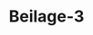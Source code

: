 ---  
schema: default  
title: Beilage-3  
organization: Team Charlie  
notes: "<p>§.1</p><p>Anlage 3. Bekanntmachung des Großherzoglich=Badischen Finanzministeriums zu Carlsruhe vom 19.11.1825 über die Vertretung der Rheinpfalz Rheinland-Pfalz Staatsschuld lit. D. Nach der Vertretung der Staatsschulden Rheinpfalz lit. D und b vom Königlich Hannoverschen Oberlandesgericht Celle als Regressgericht entschieden worden ist, ist folgendes Urteil ergangen: = In den Austräglichsachen des Großherzogthums Baden gegen die Krone Baiern, die Klage des Landes Rheinland-Pfalz Staatsgläubiger und Inhaber der Teilschuldverschreibungen des Darlehens lit. D über die Zahlung der rückständigen Zinsen und des verfallenen Kapitals. pitals, erklären Wir Georg den Vierten, von Gottes Gnaden König des Vereinigten Königreichs von Großbritannien und Irland, auch König von Hannover, Herzog von Braunschweig von Hannover, Herzog von Braunschweig und Lüneburg rc. im Namen und im Auftrag der Deutschen Bundesversammlung erklären es hiermit für rechtmäßig, dass zunächst die dem Gericht zur Entscheidung vorgelegte Vorfrage und der Umfang der Einwände zu bestimmen sind: wer von den Gerichten Beteiligte sind für die Befriedigung der anspruchsberechtigten Gläubiger und der Gläubiger aller Teilschulden des Landes Rheinland-Pfalz verantwortlich, die der Landesanleihe Rheinland-Pfalz unter lit. D, einschließlich der noch nicht eingelösten Teilschuldverschreibungen der am 1. Juli 1802 abgeschlossenen und mit lit. b - soweit diese an die Stelle von Teilschuldverschreibungen des Darlehens lit. des Darlehens nach lit. D - sowohl hinsichtlich des Kapitals als auch bezüglich des Kapitals sowie der bis dahin verfallenen Zinsen und weiteren fällig werdenden Zinsen. für die ich verantwortlich bin? sodann aber zu dieser Frage und zur Sache selbst der Antrag des Großherzogtums Baden, von der Zustimmung zur Vertretung dieser Schuld ausgenommen zu werden. Prot. dd Bundesvers. XVIII. Vol. insgesamt freizusprechen, sondern die Einwendungen der Krone gegen die von der bayerischen Krone erhobenen Einwendungen zurückzuweisen und auch die verschiedenen von ihr gestellten Herausgabeanträge zurückzuweisen. das gleiche gilt für eine Schuld gegenüber der Kammer und Steuereinnahmen. und Steuereinnahmen der gesamten ehemaligen Rheinpfalz, und die fragliche Schuld als Staatsschuld aus den Steuereinnahmen der gesamten ehemaligen Rheinpfalz zu erklären und die beiden beteiligten Gerichte nach dem Verhältnis der Einnahmen der Rheinpfalz zur Zahlung verpflichtet sind auf dieser Seite und auf der anderen Seite, nämlich das Großherzogtum Baden für die Rheinpfalz diesseits zu 1/40 Prozent, aber die Krone Bayern für die Rheinpfalz auf der anderen Seite zu ½ oder 60 Prozent, zu dem noch nicht erfüllten Jn= der besagten Teilbindungen; und im Übrigen werden die Kosten dieses Rechtsstreits die Kosten dieses Rechtsstreits erstattet und miteinander verrechnet. Kraft Gesetzes. Veröffentlichung im Oberlandesgericht Celle, 28. Oktober 1825. Ad mandatum Sacrae Regiae Majestatis proprium. (signiert) CWA Stralenheim. Strampe. Seine Königliche Hoheit der Großherzog hat gnädig angeordnet, dass diesem Urteil von der obersten Finanzbehörde so schnell wie möglich und zu diesem Zweck von den Großherzoglich-hessischen und erbnassauischen Oberbehörden vollumfänglich Folge geleistet wird. Nassauische Obergerichte, als Miteigentümer des Teils der ehemaligen Rheinpfalz auf dieser Seite. Rheinpfalz sollte das notwendige Verhalten sofort kultiviert werden. Indem dies allen Inhabern von Lit. Schuldverschreibungen wird zu ihrer vorübergehenden Beruhigung hinzugefügt, dass man zweifellos bald in der Lage sein wird, eine Mitteilung über die zu ergreifenden Maßnahmen zur Befriedigung ihrer Ansprüche zu erlassen. Bescheid über die zur Befriedigung ihrer Ansprüche führenden Maßnahmen erlassen zu können. Carlsruhe, den 19. November 1825. Großherzogliches Finanzministerium. Von Böckh. Vdt. Frey.</p>"  
resources:  
- format: png  
  name: Page37[1].png  
  url: ../../data_img/Protokolle_BV_18_1826/Beilage-3/Page37[1].png  
- format: png  
  name: Page38[1].png  
  url: ../../data_img/Protokolle_BV_18_1826/Beilage-3/Page38[1].png  
category:   
  - Protokolle_BV_18_1826  
maintainer: Tao Luo  
maintainer_email: t.luo.21@abdn.ac.uk  
---
